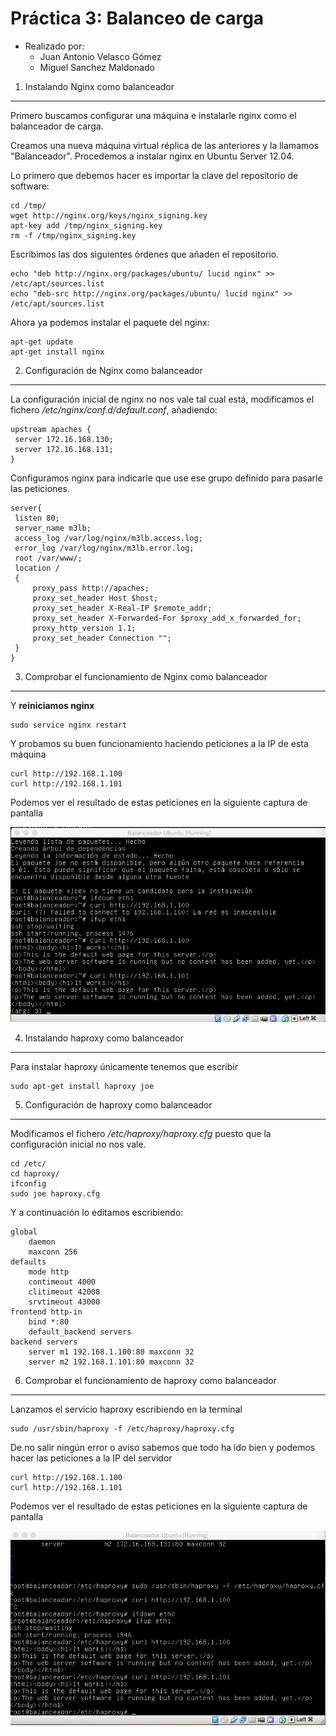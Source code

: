 **Práctica 3:** Balanceo de carga
==================

- Realizado por:
	+ Juan Antonio Velasco Gómez
	+ Miguel Sanchez Maldonado

1. Instalando Nginx como balanceador
------------------

Primero buscamos configurar una máquina e instalarle nginx como el balanceador de carga.

Creamos una nueva máquina virtual réplica de las anteriores y la llamamos "Balanceador". Procedemos a instalar nginx en Ubuntu Server 12.04.

Lo primero que debemos hacer es importar la clave del repositorio de software:

	cd /tmp/
	wget http://nginx.org/keys/nginx_signing.key
	apt-key add /tmp/nginx_signing.key
	rm -f /tmp/nginx_signing.key

Escribimos las dos siguientes órdenes que añaden el repositorio.

	echo "deb http://nginx.org/packages/ubuntu/ lucid nginx" >> /etc/apt/sources.list
	echo "deb-src http://nginx.org/packages/ubuntu/ lucid nginx" >> /etc/apt/sources.list

Ahora ya podemos instalar el paquete del nginx:

	apt-get update
	apt-get install nginx

2. Configuración de Nginx como balanceador
------------------

La configuración inicial de nginx no nos vale tal cual está, modificamos el fichero */etc/nginx/conf.d/default.conf*, añadiendo:

	upstream apaches {
	 server 172.16.168.130;
 	 server 172.16.168.131;
	}

Configuramos nginx para indicarle que use ese grupo definido para pasarle las peticiones.

	server{
	 listen 80;
	 server_name m3lb;
	 access_log /var/log/nginx/m3lb.access.log;
	 error_log /var/log/nginx/m3lb.error.log;
	 root /var/www/;
	 location /
	 {
		 proxy_pass http://apaches;
		 proxy_set_header Host $host;
		 proxy_set_header X-Real-IP $remote_addr;
		 proxy_set_header X-Forwarded-For $proxy_add_x_forwarded_for;
		 proxy_http_version 1.1;
		 proxy_set_header Connection "";
	 }
	}

3. Comprobar el funcionamiento de Nginx como balanceador
------------------

Y **reiniciamos nginx**

	sudo service nginx restart

Y probamos su buen funcionamiento haciendo peticiones a la IP de esta máquina

	curl http://192.168.1.100
	curl http://192.168.1.101

Podemos ver el resultado de estas peticiones en la siguiente captura de pantalla

![Captura 1](images/nginx.png)

4. Instalando haproxy como balanceador
------------------

Para instalar haproxy únicamente tenemos que escribir

	sudo apt-get install haproxy joe

5. Configuración de haproxy como balanceador
------------------

Modificamos el fichero */etc/haproxy/haproxy.cfg* puesto que la configuración inicial no nos vale.  

	cd /etc/
	cd haproxy/
	ifconfig
	sudo joe haproxy.cfg 

Y a continuación lo editamos escribiendo: 

	global
		daemon
		maxconn 256
	defaults
		mode http
		contimeout 4000
		clitimeout 42000
		srvtimeout 43000
	frontend http-in
		bind *:80
		default_backend servers
	backend servers
		server m1 192.168.1.100:80 maxconn 32
		server m2 192.168.1.101:80 maxconn 32

6. Comprobar el funcionamiento de haproxy como balanceador
------------------

Lanzamos el servicio haproxy escribiendo en la terminal

	sudo /usr/sbin/haproxy -f /etc/haproxy/haproxy.cfg

De no salir ningún error o aviso sabemos que todo ha ido bien y podemos hacer las peticiones a la IP del servidor

	curl http://192.168.1.100
	curl http://192.168.1.101

Podemos ver el resultado de estas peticiones en la siguiente captura de pantalla

![Captura 2](images/haproxy.png)